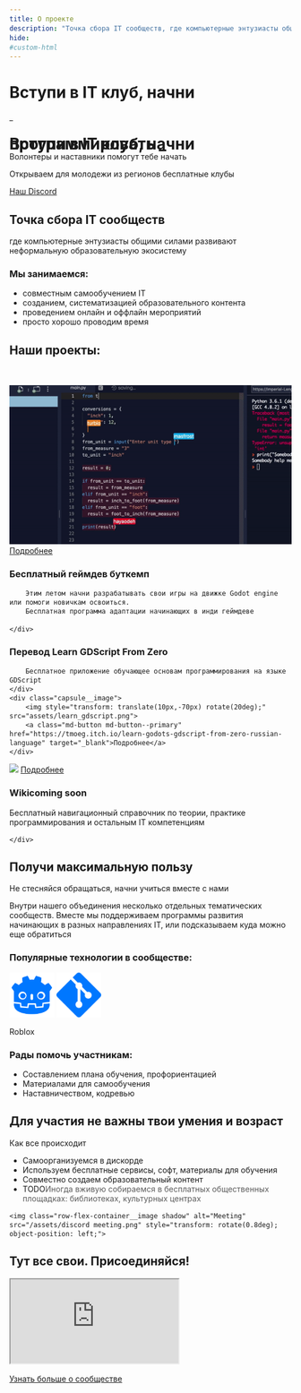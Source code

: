 ```yaml
---
title: О проекте
description: "Точка сбора IT сообществ, где компьютерные энтузиасты общими силами развивают неформальную образовательную экосистему. Присоединяйся!"
hide:
#custom-html
---
```


<div class="hero">
    <div class="hero__image"></div>
    <div class="hero__layout">
        <div class="hero__text">
            <div class="typewriter-container">
                <h1 id="typewriter" class="hero__title typewriter" data-period="2000" data-type='["программировать", "моделировать", "делать игры", "объединяться"]'>
                    <span class="typewriter__persist-text">Вступи в IT клуб, начни </span>
                </h1>
                <span id='typewriter-caret' class="hero__title hidden">
                    <span class="caret__underline">&#95;</span>
                </span>
            </div>
            <!-- костыль для работы typewriter поддерживает ширину контейнера -->
            <h1 class="hero__title hidden" style="line-height: 0px !important; margin-bottom: 0px !important; user-select: none;">Вступи в IT клуб, начни программировать &#95;</h1>
            <p>Волонтеры и наставники помогут тебе начать</p>
            <p>Открываем для молодежи из регионов бесплатные клубы</p>
            <div class="hero__button-container">
                <a class="md-button md-button--primary" href="https://discord.gg/EBdzkaw7xa" target="_blank">Наш Discord</a>
            </div>
        </div>
        <div class="hero__fake-sidebar"></div>   
    </div>
        <span class="hero__down-arrow"></span>

</div>

<div class="lameholder">
</div>

<h2 class="lending-h2">Точка сбора IT сообществ</h2>
<p class="lending-big-text">где компьютерные энтузиасты общими силами развивают неформальную образовательную экосистему</p>

<h3 class="lending-h3 color-grey">Мы занимаемся:</h3>
<ul class="color-grey lending-list">
    <li>совместным самообучением IT</li>
    <li>созданием, систематизацией образовательного контента</li>
    <li>проведением онлайн и оффлайн мероприятий</li>
    <li>просто хорошо проводим время</li>
</ul>

<h2 class="lending-h2">Наши проекты:</h2>
<div class="capsule capsule--right" style="margin-top: 50px;">
    <div class="capsule__image">
        <img src="assets/typing.gif">
        <a class="md-button md-button--primary" href="/learn/godot-bootcamp/about/">Подробнее</a>
    </div>
    <div class="capsule__content">
        <h3 class="capsule__title">Бесплатный геймдев буткемп</h3>

        Этим летом начни разрабатывать свои игры на движке Godot engine или помоги новичкам освоиться.
        Бесплатная программа адаптации начинающих в инди геймдеве

    </div>
</div>

<div class="capsule capsule--left">
    <div class="capsule__content">
        <h3 class="capsule__title">Перевод Learn GDScript From Zero</h3>

        Бесплатное приложение обучающее основам программирования на языке GDScript
    </div>
    <div class="capsule__image">
        <img style="transform: translate(10px,-70px) rotate(20deg);" src="assets/learn_gdscript.png">
        <a class="md-button md-button--primary" href="https://tmoeg.itch.io/learn-godots-gdscript-from-zero-russian-language" target="_blank">Подробнее</a>
    </div>
</div>

<div class="capsule capsule--right" style="margin-bottom: 57.6px;">
    <div class="capsule__image">
        <img src="/assets/rewire.png">
        <a class="md-button md-button--primary" href="/wiki">Подробнее</a>
    </div>
    <div class="capsule__content">
        <h3 class="capsule__title">Wiki<span class="text-label-white">coming soon</span></h3>
        Бесплатный навигационный справочник по теории, практике программирования и остальным IT компетенциям

    </div>
</div>

<h2 class="lending-h2">Получи максимальную пользу</h2>
<p class="lending-big-text">Не стесняйся обращаться, начни учиться вместе с нами</p>

<p class="lending-text">Внутри нашего объединения несколько отдельных тематических сообществ. Вместе мы поддерживаем программы развития начинающих в разных направлениях IT, или подсказываем куда можно еще обратиться</p>

<h3 class="lending-h3 color-grey">Популярные технологии в сообществе:</h3>

<div class="lending-logo-container">
    <img width=80px alt="GDScript" src="/assets/godot_logo.svg">
    <img width=80px alt="GDScript" src="/assets/git_logo.svg">
    <p class="lending-logo-container__text-label">Roblox</p>
</div>

<h3 class="lending-h3 color-grey">Рады помочь участникам:</h3>

<ul class="lending-list color-grey">
    <li>Составлением плана обучения, профориентацией</li>
    <li>Материалами для самообучения</li>
    <li>Наставничеством, кодревью</li>
</ul>

<h2 class="lending-h2">Для участия не важны твои умения и возраст</h2>

<p class="lending-big-text">Как все происходит</p>

<div class="row-flex-container">
    <ul class="row-flex-container__list color-grey">
        <li>Самоорганизуемся в дискорде</li>
        <li>Используем бесплатные сервисы, софт, материалы для обучения</li>
        <li>Совместно создаем образовательный контент</li>
        <li><span class="text-label">TODO</span><span style="opacity: 0.7">Иногда вживую собираемся в бесплатных общественных площадках: библиотеках, культурных центрах</span></li>
    </ul>

    <img class="row-flex-container__image shadow" alt="Meeting" src="/assets/discord meeting.png" style="transform: rotate(0.8deg); object-position: left;">
</div>

<h2 class="lending-h2">Тут все свои. Присоединяйся!</h2>

<iframe class="widgetbot-embed" sandbox="allow-same-origin || allow-top-navigation || allow-forms || allow-scripts" title="WidgetBot Discord chat embed" src="https://e.widgetbot.io/channels/985462082814226432/985462083858624526/?api=e6b5699b-bfdb-4f11-9f95-df9e742ebab6" ></iframe>
<div class="widgetbot-embed__login-button">

<a class="md-button md-button--primary" href="/learn">Узнать больше о сообществе</a>

</div>

<script src="https://cdn.jsdelivr.net/npm/noisejs@2.1.0/index.min.js"></script>

<script type="text/javascript">
    const header = document.querySelector(".md-header");
    const tabs = document.querySelector(".md-tabs");
    const hero = document.querySelector(".hero");
    const lameholder = document.querySelector(".lameholder");

    function lame_resize() {
        let h = hero.offsetHeight;
        let _offset = lameholder.getBoundingClientRect().top + window.pageYOffset; 
        lameholder.style.height = (h - _offset) + 'px';
    }

    lame_resize();

    window.addEventListener("resize", (event) => {
        lame_resize();
    });

    header.style["background"] = "transparent";
    header.style["box-shadow"] = "none";

    tabs.style["background"] = "transparent";

    window.addEventListener("scroll", (event) => {
        // if (header.classList.has("md-header--shadow"))
        // {header.classList.remove("md-header--shadow");}

        // console.log(window.scrollY - hero.offsetHeight);
        if ((window.scrollY - hero.offsetHeight + header.offsetHeight) >= 0)
        {
            header.style["background"] = "var(--gradient-color)";
            header.style["background-attachment"] = "fixed";
            
            header.style["box-shadow"] = "0 0 .2rem rgba(0,0,0,.1),0 .2rem .4rem rgba(0,0,0,.2)";
            header.style["transition"] = "transform .25s cubic-bezier(.1,.7,.1,1),box-shadow .25s";

        }
        else {
            header.style["background"] = "transparent";
            header.style["box-shadow"] = "none";
        }
    });


    var noise = new Noise(Math.random());
    var _noise_idx = 0

    var TxtType = function(el, toRotate, period) {
        this.toRotate = toRotate;
        this.el = el;
        this.loopNum = 0;
        this.period = parseInt(period, 10) || 2000;
        this.txt = '';
        this.oldTxt = this.el.innerHTML
        this.tick();
        this.isDeleting = false;
    };

    TxtType.prototype.tick = function() {
        var i = this.loopNum % this.toRotate.length;
        var fullTxt = this.toRotate[i];

        var _noise_x = this.loopNum*20 + ((this.txt.length - 1)*4); //4
        var _complition = this.txt.length / fullTxt.length
        _noise_idx += 1;

        if (this.isDeleting) {
        this.txt = fullTxt.substring(0, this.txt.length - 1);
        } else {
        this.txt = fullTxt.substring(0, this.txt.length + 1);
        }

        this.el.innerHTML = this.oldTxt + '<span class="typewriter__written-text">'+this.txt+'</span>';

        var that = this;

        var delta = Math.max(50 + (((noise.simplex2(_noise_x, _noise_x)+0) * 100) - (_complition*50)), 40);

        if (this.isDeleting) { delta = 15;}

        if (!this.isDeleting && this.txt === fullTxt) {
            delta = this.period;
        this.isDeleting = true;
        } else if (this.isDeleting && this.txt === '') {
            this.isDeleting = false;
        this.loopNum++;
        delta = 500;
        }

        setTimeout(function() {
        that.tick();
        }, delta);
    };

    window.onload = function() {

        var elements = [document.getElementById('typewriter')];
        for (var i=0; i<elements.length; i++) {
            var toRotate = elements[i].getAttribute('data-type');
            var period = elements[i].getAttribute('data-period');
            if (toRotate) {
              new TxtType(elements[i], JSON.parse(toRotate), period);
            }
        }

        var con = document.getElementById('typewriter-caret');
        var visible = true;
        window.setInterval(function() {
                if (visible === true) {
                    con.className = 'caret hidden'
                    visible = false;

                } else {
                    con.className = 'caret'

                    visible = true;
                }
                }, 650)
    };

</script>

<style>
@import url('https://fonts.googleapis.com/css2?family=Oswald:wght@700&display=swap');
</style>
